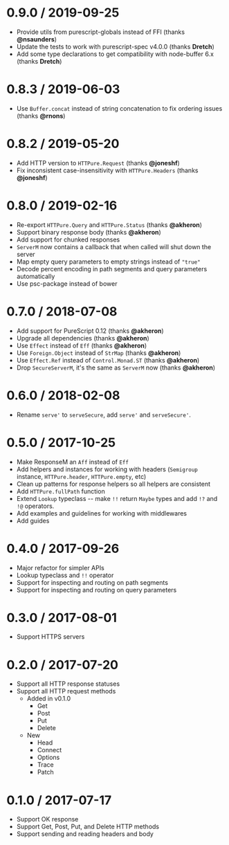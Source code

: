 0.9.0 / 2019-09-25
==================
- Provide utils from purescript-globals instead of FFI (thanks **@nsaunders**)
- Update the tests to work with purescript-spec v4.0.0 (thanks **Dretch**)
- Add some type declarations to get compatibility with node-buffer 6.x (thanks **Dretch**)

0.8.3 / 2019-06-03
==================
- Use `Buffer.concat` instead of string concatenation to fix ordering issues (thanks **@rnons**)

0.8.2 / 2019-05-20
==================
- Add HTTP version to `HTTPure.Request` (thanks **@joneshf**)
- Fix inconsistent case-insensitivity with `HTTPure.Headers` (thanks **@joneshf**)

0.8.0 / 2019-02-16
==================
- Re-export `HTTPure.Query` and `HTTPure.Status` (thanks **@akheron**)
- Support binary response body (thanks **@akheron**)
- Add support for chunked responses
- `ServerM` now contains a callback that when called will shut down the server
- Map empty query parameters to empty strings instead of `"true"`
- Decode percent encoding in path segments and query parameters automatically
- Use psc-package instead of bower

0.7.0 / 2018-07-08
==================
- Add support for PureScript 0.12 (thanks **@akheron**)
- Upgrade all dependencies (thanks **@akheron**)
- Use `Effect` instead of `Eff` (thanks **@akheron**)
- Use `Foreign.Object` instead of `StrMap` (thanks **@akheron**)
- Use `Effect.Ref` instead of `Control.Monad.ST` (thanks **@akheron**)
- Drop `SecureServerM`, it's the same as `ServerM` now (thanks **@akheron**)

0.6.0 / 2018-02-08
==================
- Rename `serve'` to `serveSecure`, add `serve'` and `serveSecure'`.

0.5.0 / 2017-10-25
==================
- Make ResponseM an `Aff` instead of `Eff`
- Add helpers and instances for working with headers (`Semigroup` instance,
  `HTTPure.header`, `HTTPure.empty`, etc)
- Clean up patterns for response helpers so all helpers are consistent
- Add `HTTPure.fullPath` function
- Extend `Lookup` typeclass -- make `!!` return `Maybe` types and add `!?` and
  `!@` operators.
- Add examples and guidelines for working with middlewares
- Add guides

0.4.0 / 2017-09-26
==================
- Major refactor for simpler APIs
- Lookup typeclass and `!!` operator
- Support for inspecting and routing on path segments
- Support for inspecting and routing on query parameters

0.3.0 / 2017-08-01
==================
- Support HTTPS servers

0.2.0 / 2017-07-20
==================
- Support all HTTP response statuses
- Support all HTTP request methods
  - Added in v0.1.0
    - Get
    - Post
    - Put
    - Delete
  - New
    - Head
    - Connect
    - Options
    - Trace
    - Patch

0.1.0 / 2017-07-17
==================
- Support OK response
- Support Get, Post, Put, and Delete HTTP methods
- Support sending and reading headers and body
